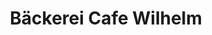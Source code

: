 ---
title: "Bäckerei Cafe Wilhelm"
url: /porta-westfalica/baeckerei-cafe-wilhelm/
shop: Bäckerei
---